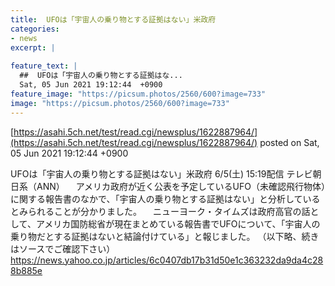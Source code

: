 ```yaml
---
title:  UFOは「宇宙人の乗り物とする証拠はない」米政府  
categories:
- news
excerpt: |
  
feature_text: |
  ##  UFOは「宇宙人の乗り物とする証拠はな...
  Sat, 05 Jun 2021 19:12:44  +0900
feature_image: "https://picsum.photos/2560/600?image=733"
image: "https://picsum.photos/2560/600?image=733"
---
```


[https://asahi.5ch.net/test/read.cgi/newsplus/1622887964/](https://asahi.5ch.net/test/read.cgi/newsplus/1622887964/)
posted on Sat, 05 Jun 2021 19:12:44  +0900

<!--more-->

UFOは「宇宙人の乗り物とする証拠はない」米政府 6/5(土) 15:19配信 テレビ朝日系（ANN） 　アメリカ政府が近く公表を予定しているUFO（未確認飛行物体）に関する報告書のなかで、「宇宙人の乗り物とする証拠はない」と分析しているとみられることが分かりました。 　ニューヨーク・タイムズは政府高官の話として、アメリカ国防総省が現在まとめている報告書でUFOについて、「宇宙人の乗り物だとする証拠はないと結論付けている」と報じました。 （以下略、続きはソースでご確認下さい） https://news.yahoo.co.jp/articles/6c0407db17b31d50e1c363232da9da4c288b885e

